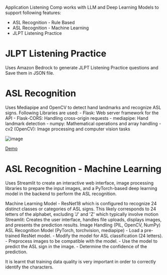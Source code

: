 Application Listening Comp works with LLM and Deep Learning Models to support following features:

- ASL Recognition - Rule Based
- ASL Recognition - Machine Learning
- JLPT Listening Practice

# JLPT Listening Practice

Uses Amazon Bedrock to generate JLPT Listening Practice questions and Save them in JSON file.

# ASL Recognition

Uses Mediapipe and OpenCV to detect hand landmarks and recognize ASL signs. Following Libraries are used:
    - Flask: Web server framework for the API
    - Flask-CORS: Handling cross-origin requests
    - mediapipe: Hand landmark detection
    - numpy: Mathematical operations and array handling
    - cv2 (OpenCV): Image processing and computer vision tasks

![image](https://github.com/user-attachments/assets/4c885189-fdc2-405c-857c-93c2a558ab86)

[Demo](https://github.com/hunterr007/psharma-free-genai-bootcomp-2025/blob/b46231008725701e394743de2132a4b0031eeb98/listening-comp/ASL%20Recongnition%202025-02-22%20at%206.44.11%E2%80%AFPM.mov)

# ASL Recognition - Machine Learning

Uses Streamlit to create an interactive web interface, image processing libraries to prepare the input images, and a PyTorch-based deep learning model in the backend to perform the ASL recognition. 

Machine Learning Model -  ResNet18 which is configured to recognize 24 distinct classes or categories of ASL signs. This likely corresponds to 24 letters of the alphabet, excluding 'J' and 'Z' which typically involve motion
Streamlit: Creates the user interface, handles file uploads, displays images, and presents the prediction results.
Image Handling (PIL, OpenCV, NumPy)
ASL Recognition Model (PyTorch, torchvision, mediapipe)
    - Load a pre-trained ResNet model.
    - Modify the model for ASL classification (24 letters).
    - Preprocess images to be compatible with the model.
    - Use the model to predict the ASL sign in the image.
    - Determine the confidence of the prediction.

It is learnt that training data quality is very important in order to correctly identify the characters. 
